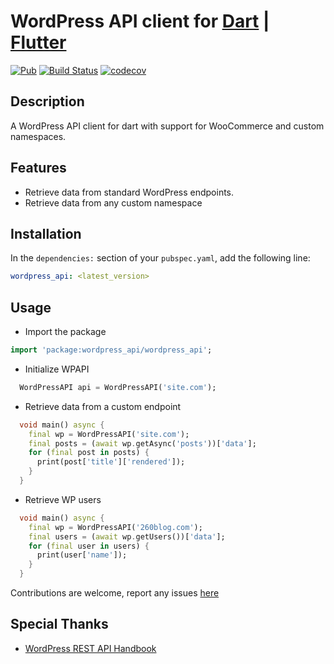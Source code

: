 # WordPress API client for [Dart](https://dart.dev/) | [Flutter](https://flutter.dev)

[![Pub](https://img.shields.io/pub/v/wordpress_api.svg?style=flat-square)](https://pub.dartlang.org/packages/wordpress_api) [![Build Status](https://travis-ci.org/dhmgroup/dart-wp.svg?branch=master)](https://travis-ci.org/dhmgroup/dart-wp) [![codecov](https://codecov.io/gh/dhmgroup/dart-wp/branch/master/graph/badge.svg)](https://codecov.io/gh/dhmgroup/dart-wp)

## Description

A WordPress API client for dart with support for WooCommerce and custom namespaces.

## Features

- Retrieve data from standard WordPress endpoints.
- Retrieve data from any custom namespace

## Installation

In the `dependencies:` section of your `pubspec.yaml`, add the following line:

```yaml
wordpress_api: <latest_version>
```

## Usage

- Import the package

```dart
import 'package:wordpress_api/wordpress_api';
```

- Initialize WPAPI

```dart
  WordPressAPI api = WordPressAPI('site.com');
```

- Retrieve data from a custom endpoint

```dart
  void main() async {
    final wp = WordPressAPI('site.com');
    final posts = (await wp.getAsync('posts'))['data'];
    for (final post in posts) {
      print(post['title']['rendered']);
    }
  }
```

- Retrieve WP users

```dart
  void main() async {
    final wp = WordPressAPI('260blog.com');
    final users = (await wp.getUsers())['data'];
    for (final user in users) {
      print(user['name']);
    }
  }
```

Contributions are welcome, report any issues [here](https://github.com/dhmgroup/dart-wp/issues)

## Special Thanks

- [WordPress REST API Handbook](https://developer.wordpress.org/rest-api/reference/)

